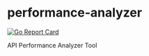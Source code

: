 # performance-analyzer
[![Go Report Card](https://goreportcard.com/badge/github.com/vladComan0/performance-analyzer)](https://goreportcard.com/report/github.com/vladComan0/performance-analyzer)

API Performance Analyzer Tool
